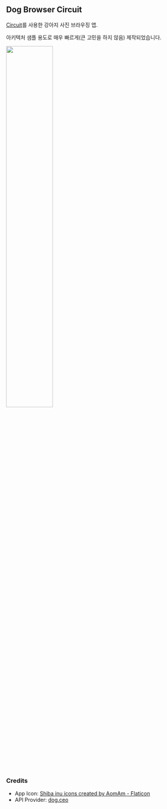 ## Dog Browser Circuit

[Circuit](https://slackhq.github.io/circuit/)를 사용한 강아지 사진 브라우징 앱.

아키텍처 샘플 용도로 매우 빠르게(큰 고민을 하지 않음) 제작되었습니다.

<img src="https://github.com/user-attachments/assets/146f7ea3-28ae-4e62-9b0a-782317e8e441" width="50%" />

### Credits

- App Icon: [Shiba inu icons created by AomAm - Flaticon](https://www.flaticon.com/free-icons/shiba-inu)
- API Provider: [dog.ceo](https://dog.ceo/dog-api/)
